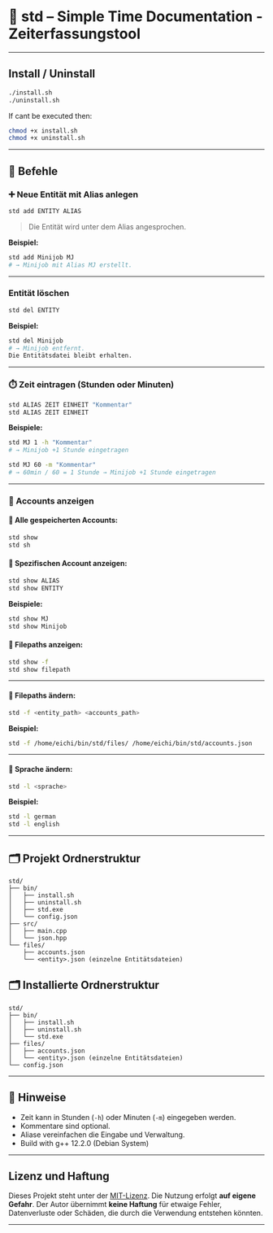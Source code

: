# 📘 std – Simple Time Documentation - Zeiterfassungstool

---

## Install / Uninstall
```bash
./install.sh
./uninstall.sh
```

If cant be executed then:
```bash
chmod +x install.sh
chmod +x uninstall.sh
```

---

## 🔧 Befehle

### ➕ Neue Entität mit Alias anlegen

```bash
std add ENTITY ALIAS
```

> Die Entität wird unter dem Alias angesprochen.

**Beispiel:**
```bash
std add Minijob MJ
# → Minijob mit Alias MJ erstellt.
```

---

###  Entität löschen

```bash
std del ENTITY

```

**Beispiel:**
```bash
std del Minijob
# → Minijob entfernt.
Die Entitätsdatei bleibt erhalten.
```

---

### ⏱️ Zeit eintragen (Stunden oder Minuten)

```bash
std ALIAS ZEIT EINHEIT "Kommentar"
std ALIAS ZEIT EINHEIT
```

**Beispiele:**

```bash
std MJ 1 -h "Kommentar"
# → Minijob +1 Stunde eingetragen

std MJ 60 -m "Kommentar"
# → 60min / 60 = 1 Stunde → Minijob +1 Stunde eingetragen
```

---

### 📄 Accounts anzeigen

#### 🔹 Alle gespeicherten Accounts:
```bash
std show
std sh
```

#### 🔹 Spezifischen Account anzeigen:
```bash
std show ALIAS
std show ENTITY
```

**Beispiele:**
```bash
std show MJ
std show Minijob
```

#### 🔹 Filepaths  anzeigen:
```bash
std show -f
std show filepath
```

---

#### 🔹 Filepaths ändern:
```bash
std -f <entity_path> <accounts_path> 
```

**Beispiel:**
```bash
std -f /home/eichi/bin/std/files/ /home/eichi/bin/std/accounts.json
```

---

#### 🔹 Sprache ändern:
```bash
std -l <sprache>  
```

**Beispiel:**
```bash
std -l german
std -l english
```

---

## 🗂️ Projekt Ordnerstruktur

```
std/
├── bin/
│   ├── install.sh
│   ├── uninstall.sh
│   ├── std.exe
│   └── config.json
├── src/
│   ├── main.cpp
│   └── json.hpp
└── files/
    ├── accounts.json
    └── <entity>.json (einzelne Entitätsdateien)
```

## 🗂️ Installierte Ordnerstruktur

```
std/
├── bin/
│   ├── install.sh
│   ├── uninstall.sh
│   └── std.exe
├── files/
│   ├── accounts.json
│   └── <entity>.json (einzelne Entitätsdateien)
└── config.json
```

---

## 📝 Hinweise

- Zeit kann in Stunden (`-h`) oder Minuten (`-m`) eingegeben werden.
- Kommentare sind optional.
- Aliase vereinfachen die Eingabe und Verwaltung.
- Build with g++ 12.2.0 (Debian System)

---

## Lizenz und Haftung

Dieses Projekt steht unter der [MIT-Lizenz](./LICENSE).
Die Nutzung erfolgt **auf eigene Gefahr**. Der Autor übernimmt **keine Haftung**
für etwaige Fehler, Datenverluste oder Schäden, die durch die Verwendung entstehen könnten.

---
